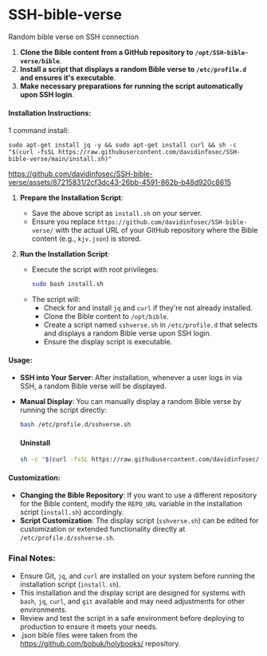 # SSH-bible-verse
Random bible verse on SSH connection

1. **Clone the Bible content from a GitHub repository to `/opt/SSH-bible-verse/bible`**.
2. **Install a script that displays a random Bible verse to `/etc/profile.d` and ensures it's executable**.
3. **Make necessary preparations for running the script automatically upon SSH login**.

#### Installation Instructions:

1 command install:
```
sudo apt-get install jq -y && sudo apt-get install curl && sh -c "$(curl -fsSL https://raw.githubusercontent.com/davidinfosec/SSH-bible-verse/main/install.sh)"
```



https://github.com/davidinfosec/SSH-bible-verse/assets/87215831/2cf3dc43-26bb-4591-862b-b48d920c8615




1. **Prepare the Installation Script**: 
   - Save the above script as `install.sh` on your server.
   - Ensure you replace `https://github.com/davidinfosec/SSH-bible-verse/` with the actual URL of your GitHub repository where the Bible content (e.g., `kjv.json`) is stored.

2. **Run the Installation Script**:
   - Execute the script with root privileges:
     ```bash
     sudo bash install.sh
     ```
   - The script will:
     - Check for and install `jq` and `curl` if they're not already installed.
     - Clone the Bible content to `/opt/bible`.
     - Create a script named `sshverse.sh` in `/etc/profile.d` that selects and displays a random Bible verse upon SSH login.
     - Ensure the display script is executable.

#### Usage:

- **SSH into Your Server**: After installation, whenever a user logs in via SSH, a random Bible verse will be displayed.
- **Manual Display**: You can manually display a random Bible verse by running the script directly:
  ```bash
  bash /etc/profile.d/sshverse.sh
  ```

  #### Uninstall
  
  ```bash
  sh -c "$(curl -fsSL https://raw.githubusercontent.com/davidinfosec/SSH-bible-verse/main/uninstall.sh)"
  ```

#### Customization:

- **Changing the Bible Repository**: If you want to use a different repository for the Bible content, modify the `REPO_URL` variable in the installation script (`install.sh`) accordingly.
- **Script Customization**: The display script (`sshverse.sh`) can be edited for customization or extended functionality directly at `/etc/profile.d/sshverse.sh`.

### Final Notes:

- Ensure Git, `jq`, and `curl` are installed on your system before running the installation script (`install.sh`).
- This installation and the display script are designed for systems with `bash`, `jq`, `curl`, and `git` available and may need adjustments for other environments.
- Review and test the script in a safe environment before deploying to production to ensure it meets your needs.
- .json bible files were taken from the https://github.com/bobuk/holybooks/ repository.
```
